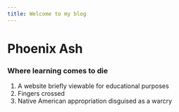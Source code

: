 ```yaml
---
title: Welcome to my blog
---
```


# Phoenix Ash
### Where learning comes to die

1. A website briefly viewable for educational purposes
2. Fingers crossed
3. Native American appropriation disguised as a warcry

